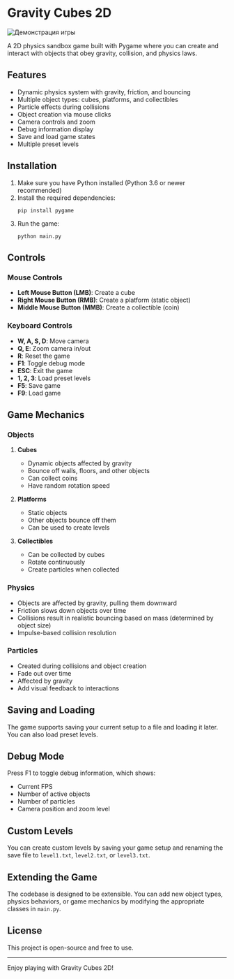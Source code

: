 # Gravity Cubes 2D
![Демонстрация игры](gif_readme/video_example.gif)

A 2D physics sandbox game built with Pygame where you can create and interact with objects that obey gravity, collision, and physics laws.

## Features

- Dynamic physics system with gravity, friction, and bouncing
- Multiple object types: cubes, platforms, and collectibles
- Particle effects during collisions
- Object creation via mouse clicks
- Camera controls and zoom
- Debug information display
- Save and load game states
- Multiple preset levels

## Installation

1. Make sure you have Python installed (Python 3.6 or newer recommended)
2. Install the required dependencies:
   ```
   pip install pygame
   ```
3. Run the game:
   ```
   python main.py
   ```

## Controls

### Mouse Controls
- **Left Mouse Button (LMB)**: Create a cube
- **Right Mouse Button (RMB)**: Create a platform (static object)
- **Middle Mouse Button (MMB)**: Create a collectible (coin)

### Keyboard Controls
- **W, A, S, D**: Move camera
- **Q, E**: Zoom camera in/out
- **R**: Reset the game
- **F1**: Toggle debug mode
- **ESC**: Exit the game
- **1, 2, 3**: Load preset levels
- **F5**: Save game
- **F9**: Load game

## Game Mechanics

### Objects

1. **Cubes**
   - Dynamic objects affected by gravity
   - Bounce off walls, floors, and other objects
   - Can collect coins
   - Have random rotation speed

2. **Platforms**
   - Static objects
   - Other objects bounce off them
   - Can be used to create levels

3. **Collectibles**
   - Can be collected by cubes
   - Rotate continuously
   - Create particles when collected

### Physics

- Objects are affected by gravity, pulling them downward
- Friction slows down objects over time
- Collisions result in realistic bouncing based on mass (determined by object size)
- Impulse-based collision resolution

### Particles

- Created during collisions and object creation
- Fade out over time
- Affected by gravity
- Add visual feedback to interactions

## Saving and Loading

The game supports saving your current setup to a file and loading it later. You can also load preset levels.

## Debug Mode

Press F1 to toggle debug information, which shows:
- Current FPS
- Number of active objects
- Number of particles
- Camera position and zoom level

## Custom Levels

You can create custom levels by saving your game setup and renaming the save file to `level1.txt`, `level2.txt`, or `level3.txt`.

## Extending the Game

The codebase is designed to be extensible. You can add new object types, physics behaviors, or game mechanics by modifying the appropriate classes in `main.py`.

## License

This project is open-source and free to use.

---

Enjoy playing with Gravity Cubes 2D! 